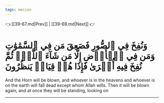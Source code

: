 ```yaml
---
tags: meccan
---
```


👈 [[39-67.md|Prev]] | [[39-69.md|Next]] 👉

# وَنُفِخَ فِي ٱلصُّورِ فَصَعِقَ مَن فِي ٱلسَّمَٰوَٰتِ وَمَن فِي ٱلۡأَرۡضِ إِلَّا مَن شَآءَ ٱللَّهُۖ ثُمَّ نُفِخَ فِيهِ أُخۡرَىٰ فَإِذَا هُمۡ قِيَامٞ يَنظُرُونَ

And the Horn will be blown, and whoever is in the heavens and whoever is on the earth will fall dead except whom Allah wills. Then it will be blown again, and at once they will be standing, looking on

---

